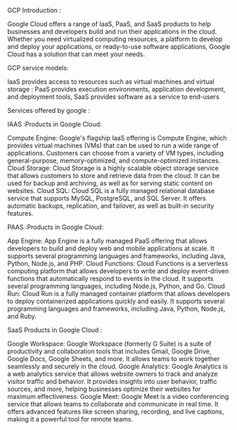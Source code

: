GCP Introduction :

Google Cloud offers a range of IaaS, PaaS, and SaaS products to help businesses and developers build and run their applications in the cloud. Whether you need virtualized computing resources,
a platform to develop and deploy your applications, 
or ready-to-use software applications, Google Cloud has a solution that can meet your needs.

GCP service models:

IaaS provides access to resources such as virtual machines and virtual storage :
PaaS provides execution environments, application development, and deployment tools,
SaaS provides software as a service to end-users

Services offered by google :

IAAS :Products in Google Cloud:

Compute Engine: Google's flagship IaaS offering is Compute Engine, which provides virtual machines (VMs) that can be used to run a wide range of applications. Customers can choose from a variety of VM types, including general-purpose, memory-optimized, and compute-optimized instances.
Cloud Storage: Cloud Storage is a highly scalable object storage service that allows customers to store and retrieve data from the cloud. It can be used for backup and archiving, as well as for serving static content on websites.
Cloud SQL: Cloud SQL is a fully managed relational database service that supports MySQL, PostgreSQL, and SQL Server. It offers automatic backups, replication, and failover, as well as built-in security features.

PAAS :Products in Google Cloud:

App Engine: App Engine is a fully managed PaaS offering that allows developers to build and deploy web and mobile applications at scale. It supports several programming languages and frameworks, including Java, Python, Node.js, and PHP.
Cloud Functions: Cloud Functions is a serverless computing platform that allows developers to write and deploy event-driven functions that automatically respond to events in the cloud. It supports several programming languages, including Node.js, Python, and Go.
Cloud Run: Cloud Run is a fully managed container platform that allows developers to deploy containerized applications quickly and easily. It supports several programming languages and frameworks, including Java, Python, Node.js, and Ruby.

SaaS Products in Google Cloud :

Google Workspace: Google Workspace (formerly G Suite) is a suite of productivity and collaboration tools that includes Gmail, Google Drive, Google Docs, Google Sheets, and more. It allows teams to work together seamlessly and securely in the cloud.
Google Analytics: Google Analytics is a web analytics service that allows website owners to track and analyze visitor traffic and behavior. It provides insights into user behavior, traffic sources, and more, helping businesses optimize their websites for maximum effectiveness.
Google Meet: Google Meet is a video conferencing service that allows teams to collaborate and communicate in real time. It offers advanced features like screen sharing, recording, and live captions, making it a powerful tool for remote teams.


